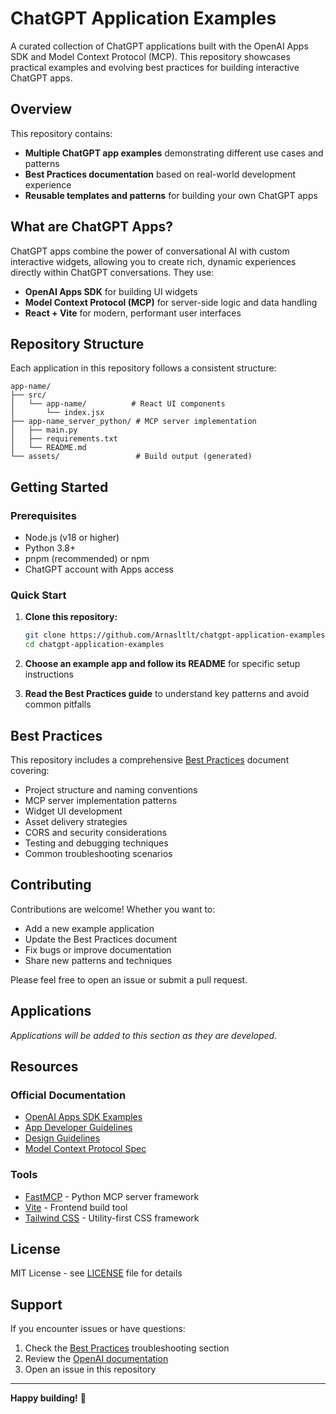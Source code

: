 # ChatGPT Application Examples

A curated collection of ChatGPT applications built with the OpenAI Apps SDK and Model Context Protocol (MCP). This repository showcases practical examples and evolving best practices for building interactive ChatGPT apps.

## Overview

This repository contains:
- **Multiple ChatGPT app examples** demonstrating different use cases and patterns
- **Best Practices documentation** based on real-world development experience
- **Reusable templates and patterns** for building your own ChatGPT apps

## What are ChatGPT Apps?

ChatGPT apps combine the power of conversational AI with custom interactive widgets, allowing you to create rich, dynamic experiences directly within ChatGPT conversations. They use:

- **OpenAI Apps SDK** for building UI widgets
- **Model Context Protocol (MCP)** for server-side logic and data handling
- **React + Vite** for modern, performant user interfaces

## Repository Structure

Each application in this repository follows a consistent structure:

```
app-name/
├── src/
│   └── app-name/          # React UI components
│       └── index.jsx
├── app-name_server_python/ # MCP server implementation
│   ├── main.py
│   ├── requirements.txt
│   └── README.md
└── assets/                 # Build output (generated)
```

## Getting Started

### Prerequisites

- Node.js (v18 or higher)
- Python 3.8+
- pnpm (recommended) or npm
- ChatGPT account with Apps access

### Quick Start

1. **Clone this repository:**
   ```bash
   git clone https://github.com/Arnasltlt/chatgpt-application-examples.git
   cd chatgpt-application-examples
   ```

2. **Choose an example app and follow its README** for specific setup instructions

3. **Read the Best Practices guide** to understand key patterns and avoid common pitfalls

## Best Practices

This repository includes a comprehensive [Best Practices](./Best%20Practices.md) document covering:

- Project structure and naming conventions
- MCP server implementation patterns
- Widget UI development
- Asset delivery strategies
- CORS and security considerations
- Testing and debugging techniques
- Common troubleshooting scenarios

## Contributing

Contributions are welcome! Whether you want to:
- Add a new example application
- Update the Best Practices document
- Fix bugs or improve documentation
- Share new patterns and techniques

Please feel free to open an issue or submit a pull request.

## Applications

*Applications will be added to this section as they are developed.*

## Resources

### Official Documentation
- [OpenAI Apps SDK Examples](https://github.com/openai/openai-apps-sdk-examples)
- [App Developer Guidelines](https://developers.openai.com/apps-sdk/app-developer-guidelines)
- [Design Guidelines](https://developers.openai.com/apps-sdk/concepts/design-guidelines)
- [Model Context Protocol Spec](https://spec.modelcontextprotocol.io/)

### Tools
- [FastMCP](https://github.com/jlowin/fastmcp) - Python MCP server framework
- [Vite](https://vitejs.dev/) - Frontend build tool
- [Tailwind CSS](https://tailwindcss.com/) - Utility-first CSS framework

## License

MIT License - see [LICENSE](./LICENSE) file for details

## Support

If you encounter issues or have questions:
1. Check the [Best Practices](./Best%20Practices.md) troubleshooting section
2. Review the [OpenAI documentation](https://developers.openai.com/apps-sdk)
3. Open an issue in this repository

---

**Happy building!** 🚀

